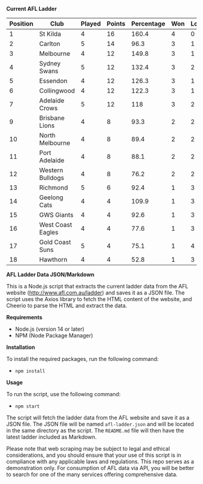 **Current AFL Ladder**

| Position | Club | Played | Points | Percentage | Won | Lost | Drawn | PF | PA |
| -------- | ---- | ------ | ------ | ---------- | --- | ---- | ----- | -- | -- |
| 1 | St Kilda | 4 | 16 | 160.4 | 4 | 0 | 0 | 364 | 227 |
| 2 | Carlton | 5 | 14 | 96.3 | 3 | 1 | 1 | 391 | 406 |
| 3 | Melbourne | 4 | 12 | 149.8 | 3 | 1 | 0 | 457 | 305 |
| 4 | Sydney Swans | 5 | 12 | 132.4 | 3 | 2 | 0 | 498 | 376 |
| 5 | Essendon | 4 | 12 | 126.3 | 3 | 1 | 0 | 394 | 312 |
| 6 | Collingwood | 4 | 12 | 122.3 | 3 | 1 | 0 | 406 | 332 |
| 7 | Adelaide Crows | 5 | 12 | 118 | 3 | 2 | 0 | 512 | 434 |
| 9 | Brisbane Lions | 4 | 8 | 93.3 | 2 | 2 | 0 | 334 | 358 |
| 10 | North Melbourne | 4 | 8 | 89.4 | 2 | 2 | 0 | 305 | 341 |
| 11 | Port Adelaide | 4 | 8 | 88.1 | 2 | 2 | 0 | 342 | 388 |
| 12 | Western Bulldogs | 4 | 8 | 76.2 | 2 | 2 | 0 | 262 | 344 |
| 13 | Richmond | 5 | 6 | 92.4 | 1 | 3 | 1 | 377 | 408 |
| 14 | Geelong Cats | 4 | 4 | 109.9 | 1 | 3 | 0 | 366 | 333 |
| 15 | GWS Giants | 4 | 4 | 92.6 | 1 | 3 | 0 | 326 | 352 |
| 16 | West Coast Eagles | 4 | 4 | 77.6 | 1 | 3 | 0 | 312 | 402 |
| 17 | Gold Coast Suns | 5 | 4 | 75.1 | 1 | 4 | 0 | 364 | 485 |
| 18 | Hawthorn | 4 | 4 | 52.8 | 1 | 3 | 0 | 227 | 430 |

**AFL Ladder Data JSON/Markdown**

This is a Node.js script that extracts the current ladder data from the AFL website (http://www.afl.com.au/ladder) and saves it as a JSON file. The script uses the Axios library to fetch the HTML content of the website, and Cheerio to parse the HTML and extract the data.

**Requirements**

- Node.js (version 14 or later)
- NPM (Node Package Manager)

**Installation**

To install the required packages, run the following command:

 - `npm install`

**Usage**

To run the script, use the following command:

 - `npm start`

The script will fetch the ladder data from the AFL website and save it as a JSON file. The JSON file will be named `afl-ladder.json` and will be located in the same directory as the script. The `README.md` file will then have the latest ladder included as Markdown.

Please note that web scraping may be subject to legal and ethical considerations, and you should ensure that your use of this script is in compliance with any applicable laws and regulations. This repo serves as a demonstration only. For consumption of AFL data via API, you will be better to search for one of the many services offering comprehensive data.

